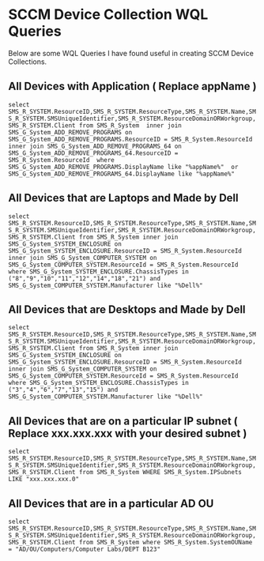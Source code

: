 # SCCM Device Collection WQL Queries
Below are some WQL Queries I have found useful in creating SCCM Device Collections. 

## All Devices with Application ( Replace appName )
`select SMS_R_SYSTEM.ResourceID,SMS_R_SYSTEM.ResourceType,SMS_R_SYSTEM.Name,SMS_R_SYSTEM.SMSUniqueIdentifier,SMS_R_SYSTEM.ResourceDomainORWorkgroup,SMS_R_SYSTEM.Client from SMS_R_System  inner join SMS_G_System_ADD_REMOVE_PROGRAMS on SMS_G_System_ADD_REMOVE_PROGRAMS.ResourceID = SMS_R_System.ResourceId  inner join SMS_G_System_ADD_REMOVE_PROGRAMS_64 on SMS_G_System_ADD_REMOVE_PROGRAMS_64.ResourceID = SMS_R_System.ResourceId  where SMS_G_System_ADD_REMOVE_PROGRAMS.DisplayName like "%appName%"  or SMS_G_System_ADD_REMOVE_PROGRAMS_64.DisplayName like "%appName%"`

## All Devices that are Laptops and Made by Dell
`select SMS_R_SYSTEM.ResourceID,SMS_R_SYSTEM.ResourceType,SMS_R_SYSTEM.Name,SMS_R_SYSTEM.SMSUniqueIdentifier,SMS_R_SYSTEM.ResourceDomainORWorkgroup,SMS_R_SYSTEM.Client from SMS_R_System inner join SMS_G_System_SYSTEM_ENCLOSURE on SMS_G_System_SYSTEM_ENCLOSURE.ResourceID = SMS_R_System.ResourceId inner join SMS_G_System_COMPUTER_SYSTEM on SMS_G_System_COMPUTER_SYSTEM.ResourceId = SMS_R_System.ResourceId where SMS_G_System_SYSTEM_ENCLOSURE.ChassisTypes in ("8","9","10","11","12","14","18","21") and SMS_G_System_COMPUTER_SYSTEM.Manufacturer like "%Dell%"`

## All Devices that are Desktops and Made by Dell
`select SMS_R_SYSTEM.ResourceID,SMS_R_SYSTEM.ResourceType,SMS_R_SYSTEM.Name,SMS_R_SYSTEM.SMSUniqueIdentifier,SMS_R_SYSTEM.ResourceDomainORWorkgroup,SMS_R_SYSTEM.Client from SMS_R_System inner join SMS_G_System_SYSTEM_ENCLOSURE on SMS_G_System_SYSTEM_ENCLOSURE.ResourceID = SMS_R_System.ResourceId inner join SMS_G_System_COMPUTER_SYSTEM on SMS_G_System_COMPUTER_SYSTEM.ResourceId = SMS_R_System.ResourceId where SMS_G_System_SYSTEM_ENCLOSURE.ChassisTypes in ("3","4","6","7","13","15") and SMS_G_System_COMPUTER_SYSTEM.Manufacturer like "%Dell%"`

## All Devices that are on a particular IP subnet ( Replace xxx.xxx.xxx with your desired subnet )
`select SMS_R_SYSTEM.ResourceID,SMS_R_SYSTEM.ResourceType,SMS_R_SYSTEM.Name,SMS_R_SYSTEM.SMSUniqueIdentifier,SMS_R_SYSTEM.ResourceDomainORWorkgroup,SMS_R_SYSTEM.Client from SMS_R_System WHERE SMS_R_System.IPSubnets LIKE "xxx.xxx.xxx.0"`

## All Devices that are in a particular AD OU 
`select SMS_R_SYSTEM.ResourceID,SMS_R_SYSTEM.ResourceType,SMS_R_SYSTEM.Name,SMS_R_SYSTEM.SMSUniqueIdentifier,SMS_R_SYSTEM.ResourceDomainORWorkgroup,SMS_R_SYSTEM.Client from SMS_R_System where SMS_R_System.SystemOUName = "AD/OU/Computers/Computer Labs/DEPT B123"`
